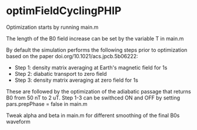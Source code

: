 # optimFieldCyclingPHIP

Optimization starts by running main.m

The length of the B0 field increase can be set by the variable T in main.m

By default the simulation performs the following steps prior to optimization based on the paper doi.org/10.1021/acs.jpcb.5b06222:
- Step 1: density matrix averaging at Earth's magnetic field for 1s
- Step 2: diabatic transport to zero field
- Step 3: density matrix averaging at zero field for 1s

These are followed by the optimization of the adiabatic passage that returns B0 from 50 nT to 2 uT.
Step 1-3 can be swithced ON and OFF by setting pars.prepPhase = false in main.m

Tweak alpha and beta in main.m for different smoothing of the final B0s waveform

